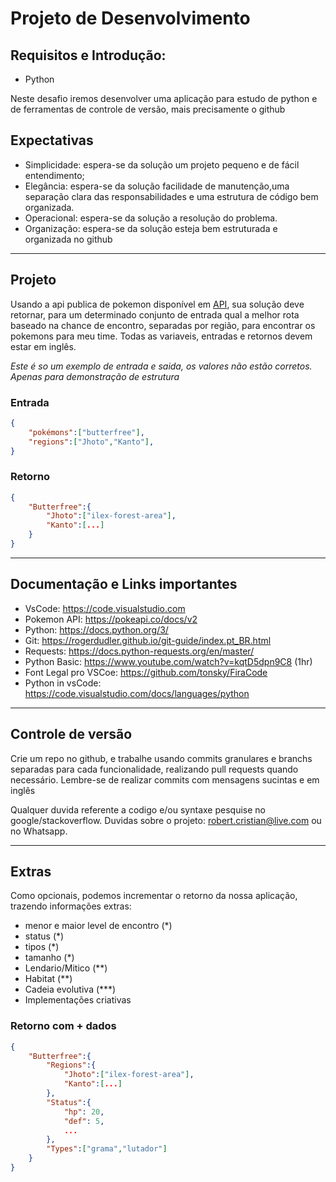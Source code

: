 # Projeto de Desenvolvimento

## Requisitos e Introdução:

- Python

Neste desafio iremos desenvolver uma aplicação para estudo de python e de ferramentas de controle de versão, mais precisamente o github


## Expectativas

- Simplicidade: espera-se da solução um projeto pequeno e de fácil entendimento;
- Elegância: espera-se da solução facilidade de manutenção,uma separação clara das responsabilidades e uma estrutura de código bem organizada.
- Operacional: espera-se da solução a resolução do problema.
- Organização: espera-se da solução esteja bem estruturada e organizada no github

___

## Projeto

Usando a api publica de pokemon disponível em [API](https://pokeapi.co/api/v2/), sua solução deve retornar, para um determinado conjunto de entrada qual a melhor rota baseado na chance de encontro, separadas por região, para encontrar os pokemons para meu time. 
Todas as variaveis, entradas e retornos devem estar em inglês. 


*Este é so um exemplo de entrada e saida, os valores não estão corretos. Apenas para demonstração de estrutura*

### Entrada
```json
{
    "pokémons":["butterfree"],
    "regions":["Jhoto","Kanto"],
}
```

### Retorno

```json
{
    "Butterfree":{
        "Jhoto":["ilex-forest-area"],
        "Kanto":[...] 
    }
}

```

--- 

## Documentação e Links importantes

- VsCode: https://code.visualstudio.com
- Pokemon API: https://pokeapi.co/docs/v2
- Python: https://docs.python.org/3/
- Git: https://rogerdudler.github.io/git-guide/index.pt_BR.html
- Requests: https://docs.python-requests.org/en/master/
- Python Basic: https://www.youtube.com/watch?v=kqtD5dpn9C8 (1hr)
- Font Legal pro VSCoe: https://github.com/tonsky/FiraCode
- Python in vsCode: https://code.visualstudio.com/docs/languages/python
___

## Controle de versão

Crie um repo no github, e trabalhe usando commits granulares e branchs separadas para cada funcionalidade, realizando pull requests quando necessário. Lembre-se de realizar commits com mensagens sucintas e em inglês

Qualquer duvida referente a codigo e/ou syntaxe pesquise no google/stackoverflow.
Duvidas sobre o projeto: robert.cristian@live.com ou no Whatsapp.

___

## Extras
Como opcionais, podemos incrementar o retorno da nossa aplicação, trazendo informações extras:

- menor e maior level de encontro (*)
- status (*)
- tipos (*)
- tamanho (*)
- Lendario/Mitico (**)
- Habitat (**)
- Cadeia evolutiva (***)
- Implementações criativas

### Retorno com + dados
```json
{
    "Butterfree":{
        "Regions":{
            "Jhoto":["ilex-forest-area"],
            "Kanto":[...] 
        },
        "Status":{
            "hp": 20,
            "def": 5,
            ...
        },
        "Types":["grama","lutador"]
    }
}


```